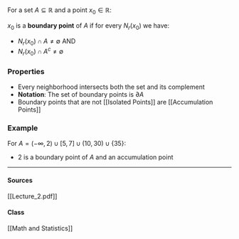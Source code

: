 For a set $A \subseteq \mathbb{R}$ and a point $x_0 \in \mathbb{R}$:

$x_0$ is a **boundary point** of $A$ if for every $N_r(x_0)$ we have:
- $N_r(x_0) \cap A \neq \emptyset$ AND  
- $N_r(x_0) \cap A^c \neq \emptyset$

### Properties
- Every neighborhood intersects both the set and its complement
- **Notation**: The set of boundary points is $\partial A$
- Boundary points that are not [[Isolated Points]] are [[Accumulation Points]]

### Example
For $A = (-\infty, 2) \cup [5, 7] \cup (10, 30) \cup \{35\}$:
- $2$ is a boundary point of $A$ and an accumulation point

---
#### Sources
[[Lecture_2.pdf]]
#### Class
[[Math and Statistics]]